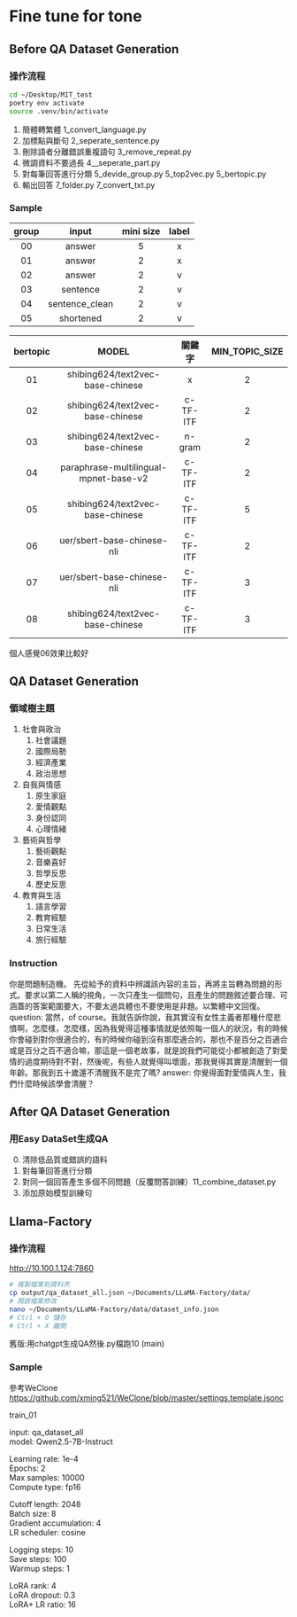 # Fine tune for tone
## Before QA Dataset Generation
### 操作流程

```bash
cd ~/Desktop/MIT_test
poetry env activate
source .venv/bin/activate
```

1. 簡體轉繁體 1_convert_language.py
2. 加標點與斷句 2_seperate_sentence.py
3. 刪除語者分離錯誤重複語句 3_remove_repeat.py
4. 微調資料不要過長 4__seperate_part.py
5. 對每筆回答進行分類 5_devide_group.py 5_top2vec.py 5_bertopic.py
6. 輸出回答 7_folder.py 7_convert_txt.py

### Sample

| group | input | mini size | label |
|:---:|:---:|:---:|:---:|
| 00 | answer | 5 | x |
| 01 | answer | 2 | x |
| 02 | answer | 2 | v |
| 03 | sentence | 2 | v |
| 04 | sentence_clean | 2 | v |
| 05 | shortened | 2 | v |

| bertopic | MODEL | 關鍵字 | MIN_TOPIC_SIZE |
|:---:|:---:|:---:|:---:|
| 01 | shibing624/text2vec-base-chinese | x | 2 |
| 02 | shibing624/text2vec-base-chinese | c-TF-ITF | 2 |
| 03 | shibing624/text2vec-base-chinese | n-gram | 2 |
| 04 | paraphrase-multilingual-mpnet-base-v2 | c-TF-ITF | 2 |
| 05 | shibing624/text2vec-base-chinese | c-TF-ITF | 5 |
| 06 | uer/sbert-base-chinese-nli | c-TF-ITF | 2 |
| 07 | uer/sbert-base-chinese-nli | c-TF-ITF | 3 |
| 08 | shibing624/text2vec-base-chinese | c-TF-ITF | 3 |

個人感覺06效果比較好

## QA Dataset Generation
### 領域樹主題

1. 社會與政治
    1. 社會議題
    2. 國際局勢
    3. 經濟產業
    4. 政治思想
2. 自我與情感
    1. 原生家庭
    2. 愛情觀點
    3. 身份認同
    4. 心理情緒
3. 藝術與哲學
    1. 藝術觀點
    2. 音樂喜好
    3. 哲學反思
    4. 歷史反思
4. 教育與生活
    1. 語言學習
    2. 教育經驗
    3. 日常生活
    4. 旅行經驗

### Instruction

你是問題制造機。
先從給予的資料中辨識該內容的主旨，再將主旨轉為問題的形式。要求以第二人稱的視角，一次只產生一個問句，且產生的問題敘述要合理、可涵蓋的答案範圍要大，不要太過具體也不要使用是非題。以繁體中文回復。
question: 當然，of course。我就告訴你說，我其實沒有女性主義者那種什麼悲憤啊，怎麼樣，怎麼樣，因為我覺得這種事情就是依照每一個人的狀況，有的時候你會碰到對你很適合的，有的時候你碰到沒有那麼適合的，那也不是百分之百適合或是百分之百不適合嘛，那這是一個老故事，就是說我們可能從小都被創造了對愛情的過度期待對不對，然後呢，有些人就覺得叫壞面，那我覺得其實是清醒到一個年齡。那我到五十歲還不清醒我不是完了嗎?
answer: 你覺得面對愛情與人生，我們什麼時候該學會清醒？

## After QA Dataset Generation
### 用Easy DataSet生成QA

0. 清除低品質或錯誤的語料
0. 對每筆回答進行分類
1. 對同一個回答產生多個不同問題（反覆問答訓練）11_combine_dataset.py
2. 添加原始模型訓練句

## Llama-Factory
### 操作流程

http://10.100.1.124:7860

```bash
# 複製檔案到資料夾
cp output/qa_dataset_all.json ~/Documents/LLaMA-Factory/data/
# 開啟檔案修改
nano ~/Documents/LLaMA-Factory/data/dataset_info.json
# Ctrl + O 儲存
# Ctrl + X 離開
```

舊版:用chatgpt生成QA然後.py檔跑10 (main)

### Sample

參考WeClone https://github.com/xming521/WeClone/blob/master/settings.template.jsonc

train_01  

input: qa_dataset_all  
model: Qwen2.5-7B-Instruct  

Learning rate: 1e-4  
Epochs: 2  
Max samples: 10000  
Compute type: fp16  

Cutoff length: 2048  
Batch size: 8  
Gradient accumulation: 4  
LR scheduler: cosine  

Logging steps: 10   
Save steps: 100  
Warmup steps: 1  

LoRA rank: 4  
LoRA dropout: 0.3  
LoRA+ LR ratio: 16  
